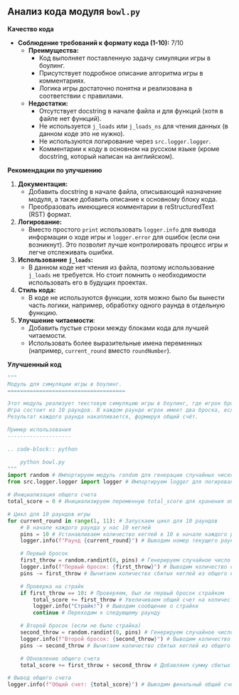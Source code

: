 ## Анализ кода модуля `bowl.py`

**Качество кода**
- **Соблюдение требований к формату кода (1-10):** 7/10
   -  **Преимущества:**
        - Код выполняет поставленную задачу симуляции игры в боулинг.
        - Присутствует подробное описание алгоритма игры в комментариях.
        - Логика игры достаточно понятна и реализована в соответствии с правилами.
   -  **Недостатки:**
        - Отсутствует docstring в начале файла и для функций (хотя в файле нет функций).
        - Не используется `j_loads` или `j_loads_ns` для чтения данных (в данном коде это не нужно).
        - Не используются логирование через `src.logger.logger`.
        - Комментарии к коду в основном на русском языке (кроме docstring, который написан на английском).

**Рекомендации по улучшению**

1. **Документация:**
   - Добавить docstring в начале файла, описывающий назначение модуля, а также добавить описание к основному блоку кода.
   - Преобразовать имеющиеся комментарии в reStructuredText (RST) формат.
2. **Логирование:**
   - Вместо простого `print` использовать `logger.info` для вывода информации о ходе игры и `logger.error` для ошибок (если они возникнут). Это позволит лучше контролировать процесс игры и легче отслеживать ошибки.
3. **Использование `j_loads`:**
   - В данном коде нет чтения из файла, поэтому использование `j_loads` не требуется. Но стоит помнить о необходимости использовать его в будущих проектах.
4. **Стиль кода:**
   - В коде не используются функции, хотя можно было бы вынести часть логики, например, обработку одного раунда в отдельную функцию.
5. **Улучшение читаемости**:
   - Добавить пустые строки между блоками кода для лучшей читаемости.
   - Использовать более выразительные имена переменных (например, `current_round` вместо `roundNumber`).

**Улучшенный код**
```python
"""
Модуль для симуляции игры в боулинг.
=====================================

Этот модуль реализует текстовую симуляцию игры в боулинг, где игрок бросает мяч, а компьютер определяет количество сбитых кеглей.
Игра состоит из 10 раундов. В каждом раунде игрок имеет два броска, если только не выбивает страйк (сбивает все кегли) первым броском.
Результат каждого раунда накапливается, формируя общий счёт.

Пример использования
--------------------

.. code-block:: python

    python bowl.py
"""
import random # Импортируем модуль random для генерации случайных чисел
from src.logger.logger import logger # Импортируем logger для логирования

# Инициализация общего счета
total_score = 0 # Инициализируем переменную total_score для хранения общего количества очков

# Цикл для 10 раундов игры
for current_round in range(1, 11): # Запускаем цикл для 10 раундов
    # В начале каждого раунда у нас 10 кеглей
    pins = 10 # Устанавливаем количество кеглей в 10 в начале каждого раунда
    logger.info(f"Раунд {current_round}") # Выводим номер текущего раунда в лог

    # Первый бросок
    first_throw = random.randint(0, pins) # Генерируем случайное число от 0 до количества оставшихся кеглей
    logger.info(f"Первый бросок: {first_throw}") # Выводим количество сбитых кеглей первым броском
    pins -= first_throw # Вычитаем количество сбитых кеглей из общего количества кеглей

    # Проверка на страйк
    if first_throw == 10: # Проверяем, был ли первый бросок страйком
        total_score += first_throw # Увеличиваем общий счет на количество сбитых кеглей
        logger.info("Страйк!") # Выводим сообщение о страйке
        continue # Переходим к следующему раунду

    # Второй бросок (если не было страйка)
    second_throw = random.randint(0, pins) # Генерируем случайное число от 0 до количества оставшихся кеглей
    logger.info(f"Второй бросок: {second_throw}") # Выводим количество сбитых кеглей вторым броском
    pins -= second_throw # Вычитаем количество сбитых кеглей из общего количества кеглей

    # Обновление общего счета
    total_score += first_throw + second_throw # Добавляем сумму сбитых кеглей к общему счету

# Вывод общего счета
logger.info(f"Общий счет: {total_score}") # Выводим финальный общий счет после всех 10 раундов
